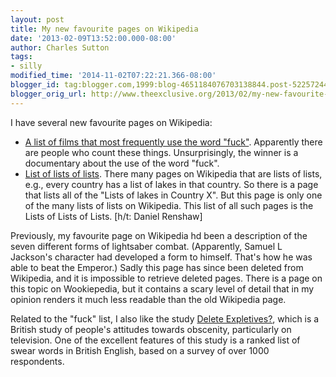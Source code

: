 ```yaml
---
layout: post
title: My new favourite pages on Wikipedia
date: '2013-02-09T13:52:00.000-08:00'
author: Charles Sutton
tags:
- silly
modified_time: '2014-11-02T07:22:21.366-08:00'
blogger_id: tag:blogger.com,1999:blog-4651184076703138844.post-5225724406026242489
blogger_orig_url: http://www.theexclusive.org/2013/02/my-new-favourite-pages-on-wikipedia.html
---
```

I have several new favourite pages on Wikipedia:

-   [A list of films that most frequently use the word "fuck"](http://en.wikipedia.org/wiki/List_of_films_that_most_frequently_use_the_word_%22fuck%22). Apparently there are people who count these things. Unsurprisingly, the winner is a documentary about the use of the word "fuck".
-   [List of lists of lists](http://en.wikipedia.org/wiki/List_of_lists_of_lists). There many pages on Wikipedia that are lists of lists, e.g., every country has a list of lakes in that country. So there is a page that lists all of the "Lists of lakes in Country X". But this page is only one of the many lists of lists on Wikipedia. This list of all such pages is the Lists of Lists of Lists. \[h/t: Daniel Renshaw\]

Previously, my favourite page on Wikipedia hd been a description of the seven different forms of lightsaber combat. (Apparently, Samuel L Jackson's character had developed a form to himself. That's how he was able to beat the Emperor.) Sadly this page has since been deleted from Wikipedia, and it is impossible to retrieve deleted pages. There is a page on this topic on Wookiepedia, but it contains a scary level of detail that in my opinion renders it much less readable than the old Wikipedia page.

Related to the "fuck" list, I also like the study [Delete Expletives?](http://www.ofcom.org.uk/static/archive/itc/uploads/Delete_Expletives.pdf), which is a British study of people's attitudes towards obscenity, particularly on television. One of the excellent features of this study is a ranked list of swear words in British English, based on a survey of over 1000 respondents.
